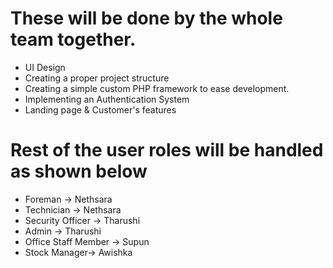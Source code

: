 # These will be done by the whole team together.

- UI Design
- Creating a proper project structure 
- Creating a simple custom PHP framework to ease development.
- Implementing an Authentication System
- Landing page & Customer's features
	
# Rest of the user roles will be handled as shown below

- Foreman -> Nethsara 
- Technician -> Nethsara
- Security Officer -> Tharushi
- Admin -> Tharushi
- Office Staff Member -> Supun
- Stock Manager-> Awishka
